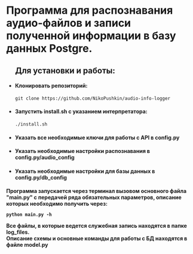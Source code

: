 <h1>Программа для распознавания аудио-файлов и записи полученной информации в базу данных Postgre.</h1>

<ul><h2>Для установки и работы:</h2>

<li><h4>Клонировать репозиторий:</h4>
  
```
git clone https://github.com/NikoPushkin/audio-info-logger
```

</li>
<li><h4>Запустить install.sh с указанием интерпретатора:</h4>

```
./install.sh
```

</li>
<li><h4>Указать все необходимые ключи для работы с API в config.py</h4></li>

<li><h4>Указать необходимые настройки распознавания в config.py/audio_config</h4></li>

<li><h4>Указать необходимые настройки для базы данных в config.py/db_config</h4></li>
</ul>


<h4> Программа запускается через терминал вызовом основного файла "main.py" с передачей ряда обязательных параметров, описание которых необходимо получить через:
  
  ```
  python main.py -h
  ```
  
Все файлы, в которые ведется служебная запись находятся в папке log_files.
<br>
Описание схемы и основные команды для работы с БД находятся в файле model.py</h4>
